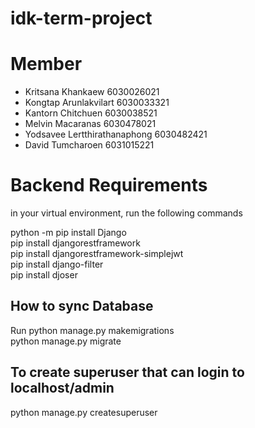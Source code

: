 # idk-term-project

# Member
* Kritsana Khankaew 6030026021
* Kongtap Arunlakvilart 6030033321
* Kantorn Chitchuen 6030038521
* Melvin Macaranas 6030478021
* Yodsavee Lertthirathanaphong 6030482421
* David Tumcharoen 6031015221

# Backend Requirements
in your virtual environment, run the following commands

python -m pip install Django\
pip install djangorestframework\
pip install djangorestframework-simplejwt\
pip install django-filter\
pip install djoser

## How to sync Database
Run
python manage.py makemigrations\
python manage.py migrate

## To create superuser that can login to localhost/admin
python manage.py createsuperuser
